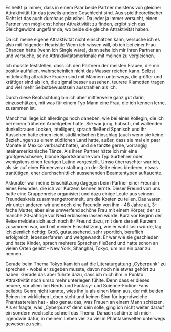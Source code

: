 Es heißt ja immer, dass in einem Paar beide Partner meistens von gleicher Attraktivität für das jeweils andere Geschlecht sind. Aus spieltheoretischer Sicht ist das auch durchaus plausibel. Da jeder ja immer versucht, einen Partner von möglichst hoher Attraktivität zu finden, ergibt sich das Gleichgewicht ungefähr da, wo beide die gleiche Attraktivität haben.

Da ich meine eigene Attraktivität nicht einschätzen kann, versuche ich es also mit folgender Heuristik: Wenn ich wissen will, ob ich bei einer Frau Chancen hätte (wenn ich Single wäre), dann sehe ich mir ihren Partner an und versuche, seine Attraktivitätsmerkmale mit meinen zu vergleichen.

Ich musste feststellen, dass ich den Partnern der meisten Frauen, die mir positiv auffallen, wahrscheinlich nicht das Wasser reichen kann. Selbst mittelmäßig attraktive Frauen sind mit Männern unterwegs, die größer und kräftiger sind als ich, die zigmal besser aussehen, teurere Klamotten tragen und viel mehr Selbstbewusstsein ausstrahlen als ich.

Durch diese Beobachtung bin ich aber mittlerweile ganz gut darin, einzuschätzen, mit was für einem Typ Mann eine Frau, die ich kennen lerne, zusammen ist.

Manchmal liege ich allerdings noch daneben, wie bei einer Kollegin, die ich bei einem früheren Arbeitgeber hatte. Sie war jung, hübsch, mit wallenden dunkelbrauen Locken, intelligent, sprach fließend Spanisch und ihr Aussehen hatte einen leicht südländischen Einschlag (auch wenn sie keine Beziehungen zu einem südlichen Land hatte, außer, dass sie mal ein paar Monate in Mexico verbracht hatte), und sie tanzte gerne, vorrangig lateinamerikanische Tänze. Als ihren Partner hätte ich mir eine großgewachsene, blonde Sportskanone vom Typ Surflehrer oder wenigstens einen feurigen Latino vorgestellt. Umso überraschter war ich, als sie auf einer Firmenveranstaltung an der Seite eines biederen, etwas trantütigen, eher durchschnittlich aussehenden Beamtentypen auftauchte.

Akkurater war meine Einschätzung dagegen beim Partner einer Freundin eines Freundes, die ich vor Kurzem kennen lernte. Dieser Freund von uns hatte eine Gruppenreise organisiert und dazu einige Leute aus seinem Freundeskreis zusammengetrommelt, um die Kosten zu teilen. Das waren wir unter anderen wir und noch eine Freundin von ihm - 48 Jahre alt, 3-fache Mutter, aber eine umwerfend schöne Frau mit einem Körper, der so manche 20-Jährige vor Neid erblassen lassen würde.
Kurz vor Beginn der Reise meldete sich auch noch ihr Freund dazu, mit dem sie seit Kurzem zusammen war, und mit meiner Einschätzung, wie er wohl sein würde, lag ich ziemlich richtig: Groß, gutaussehend, sehr sportlich, beruflich erfolgreich, lebenserfahren und weltgewandt. Er war wie sie geschieden und hatte Kinder, sprach mehrere Sprachen fließend und hatte schon an vielen Orten gelebt - New York, Shanghai, Tokyo, um nur ein paar zu nennen. 

Gerade beim Thema Tokyo kam ich auf die Literaturgattung „Cyberpunk“ zu sprechen - wobei er zugeben musste, davon noch nie etwas gehört zu haben. Gerade das aber führte dazu, dass ich mich ihm in Punkto Attraktivität noch umso mehr unterlegen fühlte. Denn dass er dieses neuere, vor allem bei Nerds und Fantasy- und Science-Fiction-Fans beliebte Genre nicht kannte, wies ihn ja als einen Mann aus, der mit beiden Beinen im wirklichen Leben steht und keinen Sinn für irgendwelche Phantastereien hat - also genau das, was Frauen an einem Mann schätzen.
Als er fragte, was „Cyberpunk“ denn sein solle, ging ich nicht weiter darauf ein sondern wechselte schnell das Thema. Danach schämte ich mich irgendwie dafür, in meinem Leben viel zu viel in Phantasiewelten unterwegs gewesen zu sein.